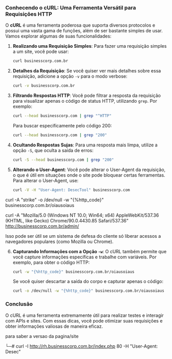 ### Conhecendo o cURL: Uma Ferramenta Versátil para Requisições HTTP

O **cURL** é uma ferramenta poderosa que suporta diversos protocolos e possui uma vasta gama de funções, além de ser bastante simples de usar. Vamos explorar algumas de suas funcionalidades:

1. **Realizando uma Requisição Simples**:
   Para fazer uma requisição simples a um site, você pode usar:
   ```bash
   curl businesscorp.com.br
   ```

2. **Detalhes da Requisição**:
   Se você quiser ver mais detalhes sobre essa requisição, adicione a opção `-v` para o modo verbose:
   ```bash
   curl -v businesscorp.com.br
   ```

3. **Filtrando Respostas HTTP**:
   Você pode filtrar a resposta da requisição para visualizar apenas o código de status HTTP, utilizando `grep`. Por exemplo:
   ```bash
   curl --head businesscorp.com | grep "^HTTP"
   ```
   Para buscar especificamente pelo código 200:
   ```bash
   curl --head businesscorp.com | grep "200"
   ```

4. **Ocultando Respostas Sujas**:
   Para uma resposta mais limpa, utilize a opção `-S`, que oculta a saída de erros:
   ```bash
   curl -S --head businesscorp.com | grep "200"
   ```

5. **Alterando o User-Agent**:
   Você pode alterar o User-Agent da requisição, o que é útil em situações onde o site pode bloquear certas ferramentas. Para alterar o User-Agent, use:
   ```bash
   curl -V -H "User-Agent: DesecTool" businesscorp.com
curl -A "strike" -o /dev/null -w "{%http_code}" businesscorp.com.br/oiausoiaus

curl -A "Mozilla/5.0 (Windows NT 10.0; Win64; x64) AppleWebKit/537.36 (KHTML, like Gecko) Chrome/90.0.4430.85 Safari/537.36" http://businesscorp.com.br/admin/


   Isso pode ser útil se um sistema de defesa do cliente só liberar acessos a navegadores populares (como Mozilla ou Chrome).

6. **Capturando Informações com a Opção `-w`**:
   O cURL também permite que você capture informações específicas e trabalhe com variáveis. Por exemplo, para obter o código HTTP:
   ```bash
   curl -w "{%http_code}" businesscorp.com.br/oiausoiaus
   ```
   Se você quiser descartar a saída do corpo e capturar apenas o código:
   ```bash
   curl -o /dev/null -w "{%http_code}" businesscorp.com.br/oiausoiaus
   ```

### Conclusão
O cURL é uma ferramenta extremamente útil para realizar testes e interagir com APIs e sites. Com essas dicas, você pode otimizar suas requisições e obter informações valiosas de maneira eficaz.


para saber a versao da pagina/site 

└─# curl -I http://rh.businesscorp.com.br/index.php 80 -H "User-Agent: Desec" 
